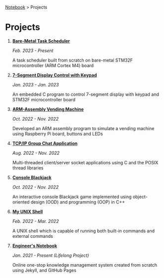 <a href="../">Notebook</a> > Projects

# Projects



1. **<a href="./bare-metal-task-scheduler">Bare-Metal Task Scheduler</a>** 

   *Feb. 2023 - Present*

   A task scheduler built from scratch on bare-metal STM32F microcontroller (ARM Cortex M4) board

2. **<a href="./7-segment-display-control-with-keypad">7-Segment Display Control with Keypad</a>**

   *Jan. 2023 - Jan. 2023*

   An embedded C program to control 7-segment display with keypad and STM32F microcontroller board

3. **<a href="./arm-assembly-vending-machine">ARM-Assembly Vending Machine</a>**

   *Oct. 2022 - Nov. 2022*

   Developed an ARM assembly program to simulate a vending machine using Raspberry Pi board, buttons and LEDs

4. **<a href="./tcpip-group-chat-application">TCP/IP Group Chat Application</a>**

   *Aug. 2022 - Nov. 2022*

   Multi-threaded client/server socket applications using C and the POSIX thread libraries

5. **<a href="./console-blackjack">Console Blackjack</a>**

   *Oct. 2022 - Nov. 2022*

   An interactive console Blackjack game implemented using object-oriented design (OOD) and programming (OOP) in C++

6. **<a href="./my-unix-shell">My UNIX Shell</a>**

   *Feb. 2022 - Mar. 2022*

   A UNIX shell which is capable of running both built-in commands and external commands

7. **<a href="./engineers-notebook">Engineer's Notebook</a>**

   *Jan. 2021 - Present (Lifelong Project)*

   Online one-stop knowledge management system created from scratch using Jekyll, and GitHub Pages
